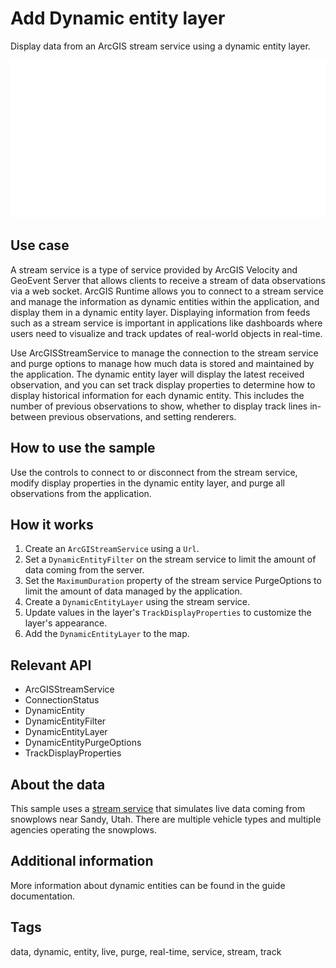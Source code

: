# Add Dynamic entity layer

Display data from an ArcGIS stream service using a dynamic entity layer.

![AddDynamicEntityLayer](AddDynamicEntityLayer.gif)

## Use case

A stream service is a type of service provided by ArcGIS Velocity and GeoEvent Server that allows clients to receive a stream of data observations via a web socket. ArcGIS Runtime allows you to connect to a stream service and manage the information as dynamic entities within the application, and display them in a dynamic entity layer. Displaying information from feeds such as a stream service is important in applications like dashboards where users need to visualize and track updates of real-world objects in real-time.

Use ArcGISStreamService to manage the connection to the stream service and purge options to manage how much data is stored and maintained by the application. The dynamic entity layer will display the latest received observation, and you can set track display properties to determine how to display historical information for each dynamic entity. This includes the number of previous observations to show, whether to display track lines in-between previous observations, and setting renderers.

## How to use the sample

Use the controls to connect to or disconnect from the stream service, modify display properties in the dynamic entity layer, and purge all observations from the application.

## How it works

1. Create an `ArcGIStreamService` using a `Url`.
2. Set a `DynamicEntityFilter` on the stream service to limit the amount of data coming from the server.
3. Set the `MaximumDuration` property of the stream service PurgeOptions to limit the amount of data managed by the application.
4. Create a `DynamicEntityLayer` using the stream service.
5. Update values in the layer's `TrackDisplayProperties` to customize the layer's appearance.
6. Add the `DynamicEntityLayer` to the map.

## Relevant API

* ArcGISStreamService
* ConnectionStatus
* DynamicEntity
* DynamicEntityFilter
* DynamicEntityLayer
* DynamicEntityPurgeOptions
* TrackDisplayProperties

## About the data

This sample uses a [stream service](https://realtimegis2016.esri.com:6443/arcgis/rest/services/SandyVehicles/StreamServer) that simulates live data coming from snowplows near Sandy, Utah. There are multiple vehicle types and multiple agencies operating the snowplows.

## Additional information

More information about dynamic entities can be found in the guide documentation.

## Tags

data, dynamic, entity, live, purge, real-time, service, stream, track
